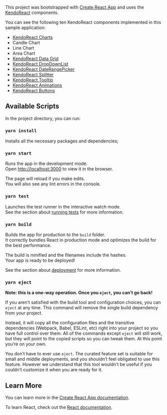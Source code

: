 This project was bootstrapped with [Create React App](https://github.com/facebook/create-react-app) and uses the [KendoReact](https://www.telerik.com/kendo-react-ui/) components.

You can see the following ten KendoReact components implemented in this sample application:

- [KendoReact Charts](https://www.telerik.com/kendo-react-ui/components/charts/)
 - Candle Chart
 - Line Chart
 - Area Chart
- [KendoReact Data Grid](https://www.telerik.com/kendo-react-ui/components/grid/)
- [KendoReact DropDownList](https://www.telerik.com/kendo-react-ui/components/dropdowns/)
- [KendoReact DateRangePicker](https://www.telerik.com/kendo-react-ui/components/dateinputs/daterangepicker/)
- [KendoReact Splitter](https://www.telerik.com/kendo-react-ui/components/layout/splitter/)
- [KendoReact Tooltip](https://www.telerik.com/kendo-react-ui/components/tooltip/)
- [KendoReact Animations](https://www.telerik.com/kendo-react-ui/components/animation/)
- [KendoReact Buttons](https://www.telerik.com/kendo-react-ui/components/buttons/)



## Available Scripts

In the project directory, you can run:

### `yarn install`

Installs all the necessary packages and dependencies;

### `yarn start`

Runs the app in the development mode.<br />
Open [http://localhost:3000](http://localhost:3000) to view it in the browser.

The page will reload if you make edits.<br />
You will also see any lint errors in the console.

### `yarn test`

Launches the test runner in the interactive watch mode.<br />
See the section about [running tests](https://facebook.github.io/create-react-app/docs/running-tests) for more information.

### `yarn build`

Builds the app for production to the `build` folder.<br />
It correctly bundles React in production mode and optimizes the build for the best performance.

The build is minified and the filenames include the hashes.<br />
Your app is ready to be deployed!

See the section about [deployment](https://facebook.github.io/create-react-app/docs/deployment) for more information.

### `yarn eject`

**Note: this is a one-way operation. Once you `eject`, you can’t go back!**

If you aren’t satisfied with the build tool and configuration choices, you can `eject` at any time. This command will remove the single build dependency from your project.

Instead, it will copy all the configuration files and the transitive dependencies (Webpack, Babel, ESLint, etc) right into your project so you have full control over them. All of the commands except `eject` will still work, but they will point to the copied scripts so you can tweak them. At this point you’re on your own.

You don’t have to ever use `eject`. The curated feature set is suitable for small and middle deployments, and you shouldn’t feel obligated to use this feature. However we understand that this tool wouldn’t be useful if you couldn’t customize it when you are ready for it.

## Learn More

You can learn more in the [Create React App documentation](https://facebook.github.io/create-react-app/docs/getting-started).

To learn React, check out the [React documentation](https://reactjs.org/).

